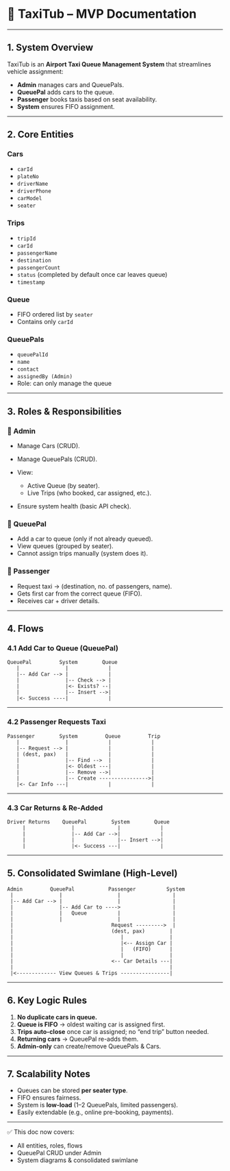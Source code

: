 # 🚖 TaxiTub – MVP Documentation

---

## 1. System Overview

TaxiTub is an **Airport Taxi Queue Management System** that streamlines vehicle assignment:

* **Admin** manages cars and QueuePals.
* **QueuePal** adds cars to the queue.
* **Passenger** books taxis based on seat availability.
* **System** ensures FIFO assignment.

---

## 2. Core Entities

### Cars

* `carId`
* `plateNo`
* `driverName`
* `driverPhone`
* `carModel`
* `seater`

### Trips

* `tripId`
* `carId`
* `passengerName`
* `destination`
* `passengerCount`
* `status` (completed by default once car leaves queue)
* `timestamp`

### Queue

* FIFO ordered list by `seater`
* Contains only `carId`

### QueuePals

* `queuePalId`
* `name`
* `contact`
* `assignedBy (Admin)`
* Role: can only manage the queue

---

## 3. Roles & Responsibilities

### 👤 Admin

* Manage Cars (CRUD).
* Manage QueuePals (CRUD).
* View:

  * Active Queue (by seater).
  * Live Trips (who booked, car assigned, etc.).
* Ensure system health (basic API check).

### 👤 QueuePal

* Add a car to queue (only if not already queued).
* View queues (grouped by seater).
* Cannot assign trips manually (system does it).

### 👤 Passenger

* Request taxi → (destination, no. of passengers, name).
* Gets first car from the correct queue (FIFO).
* Receives car + driver details.

---

## 4. Flows

### 4.1 Add Car to Queue (QueuePal)

```
QueuePal         System        Queue
   |               |             |
   |-- Add Car --> |             |
   |               |-- Check --> |
   |               |<- Exists? --|
   |               |-- Insert -->|
   |<- Success ----|             |
```

---

### 4.2 Passenger Requests Taxi

```
Passenger        System         Queue         Trip
   |               |             |             |
   |-- Request --> |             |             |
   | (dest, pax)   |             |             |
   |               |-- Find -->  |             |
   |               |<- Oldest ---|             |
   |               |-- Remove -->|             |
   |               |-- Create ---------------->|
   |<- Car Info ---|             |             |
```

---

### 4.3 Car Returns & Re-Added

```
Driver Returns    QueuePal        System        Queue
     |               |              |             |
     |               |-- Add Car -->|             |
     |               |              |-- Insert -->|
     |               |<- Success ---|             |
```

---

## 5. Consolidated Swimlane (High-Level)

```
Admin         QueuePal           Passenger          System
 |               |                  |                 |
 |-- Add Car --> |                  |                 |
 |               |-- Add Car to ---->                 |
 |               |   Queue          |                 |
 |               |                  |                 |
 |                                Request --------->  |
 |                                (dest, pax)        |
 |                                   |               |
 |                                   |<-- Assign Car |
 |                                   |   (FIFO)      |
 |                                   |               |
 |                                <-- Car Details ---|
 |                                                   |
 |<------------- View Queues & Trips ----------------|
```

---

## 6. Key Logic Rules

1. **No duplicate cars in queue.**
2. **Queue is FIFO** → oldest waiting car is assigned first.
3. **Trips auto-close** once car is assigned; no “end trip” button needed.
4. **Returning cars** → QueuePal re-adds them.
5. **Admin-only** can create/remove QueuePals & Cars.

---

## 7. Scalability Notes

* Queues can be stored **per seater type**.
* FIFO ensures fairness.
* System is **low-load** (1–2 QueuePals, limited passengers).
* Easily extendable (e.g., online pre-booking, payments).

---

✅ This doc now covers:

* All entities, roles, flows
* QueuePal CRUD under Admin
* System diagrams & consolidated swimlane
